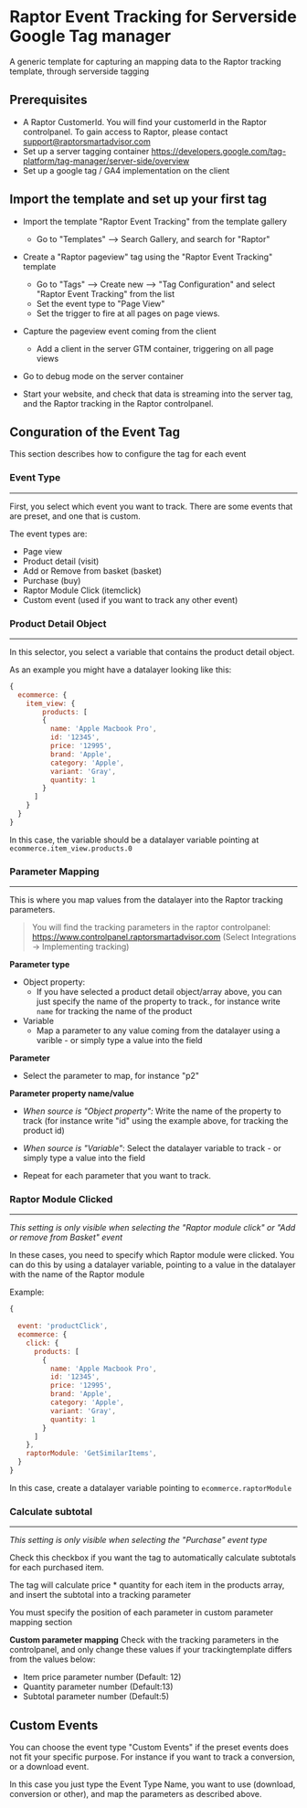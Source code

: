 # Raptor Event Tracking for Serverside Google Tag manager

A generic template for capturing an mapping data to the Raptor tracking template, through serverside tagging

## Prerequisites
- A Raptor CustomerId. You will find your customerId in the Raptor controlpanel. To gain access to Raptor, please contact support@raptorsmartadvisor.com
- Set up a server tagging container https://developers.google.com/tag-platform/tag-manager/server-side/overview
- Set up a google tag / GA4 implementation on the client


## Import the template and set up your first tag


- Import the template "Raptor Event Tracking" from the template gallery
  - Go to "Templates" --> Search Gallery, and search for "Raptor"


- Create a "Raptor pageview" tag using the "Raptor Event Tracking" template
  - Go to "Tags" --> Create new --> "Tag Configuration" and select "Raptor Event Tracking" from the list
  - Set the event type to "Page View"
  - Set the trigger to fire at all pages on page views.
- Capture the pageview event coming from the client
  - Add a client in the server GTM container, triggering on all page views
- Go to debug mode on the server container
- Start your website, and check that data is streaming into the server tag, and the Raptor tracking in the Raptor controlpanel.

## Conguration of the Event Tag
This section describes how to configure the tag for each event
### Event Type

---

First, you select which event you want to track. There are some events that are preset, and one that is custom. 

The event types are:
- Page view 
- Product detail (visit)
- Add or Remove from basket (basket)
- Purchase (buy)
- Raptor Module Click (itemclick)
- Custom event (used if you want to track any other event)

### Product Detail Object
---
In this selector, you select a variable that contains the product detail object.


As an example you might have a datalayer looking like this:



```javascript
{
  ecommerce: {
    item_view: {
        products: [
        {
          name: 'Apple Macbook Pro',
          id: '12345',
          price: '12995',
          brand: 'Apple',
          category: 'Apple',
          variant: 'Gray',
          quantity: 1
        }
      ]
    }
  }
}
```
In this case, the variable should be a datalayer variable pointing at `ecommerce.item_view.products.0`


### Parameter Mapping
---
This is where you map values from the datalayer into the Raptor tracking parameters.
>You will find the tracking parameters in the raptor controlpanel: https://www.controlpanel.raptorsmartadvisor.com (Select Integrations -> Implementing tracking)


**Parameter type**

* Object property: 
  * If you have selected a product detail object/array above, you can just specify the name of the property to track., for instance write `name` for tracking the name of the product
* Variable
  * Map a parameter to any value coming from the datalayer using a varible - or simply type a value into the field

**Parameter**
* Select the parameter to map, for instance "p2"

**Parameter property name/value**
* *When source is "Object property":* Write the name of the property to track (for instance write "id" using the example above, for tracking the product id)
* *When source is "Variable"*: Select the datalayer variable to track - or simply type a value into the field

* Repeat for each parameter that you want to track. 


### Raptor Module Clicked
---
*This setting is only visible when selecting the "Raptor module click" or "Add or remove from Basket" event*

In these cases, you need to specify which Raptor module were clicked. You can do this by using a datalayer variable, pointing to a value in the datalayer with the name of the Raptor module

Example:
```javascript
{
  
  event: 'productClick',
  ecommerce: {
    click: {
      products: [
        {
          name: 'Apple Macbook Pro',
          id: '12345',
          price: '12995',
          brand: 'Apple',
          category: 'Apple',
          variant: 'Gray',
          quantity: 1
        }
      ]
    },
    raptorModule: 'GetSimilarItems',
  }
}
```
In this case, create a datalayer variable pointing to `ecommerce.raptorModule`

### Calculate subtotal
---
*This setting is only visible when selecting the "Purchase" event type*

Check this checkbox if you want the tag to automatically calculate subtotals for each purchased item. 

The tag will calculate price * quantity for each item in the products array, and insert the subtotal into a tracking parameter

You must specify the position of each parameter in custom parameter mapping section

**Custom parameter mapping**
Check with the tracking parameters in the controlpanel, and only change these values if your trackingtemplate differs from the values below:
* Item price parameter number (Default: 12)
* Quantity parameter number (Default:13)
* Subtotal parameter number (Default:5)

## Custom Events
You can choose the event type "Custom Events" if the preset events does not fit your specific purpose. For instance if you want to track a conversion, or a download event.

In this case you just type the Event Type Name, you want to use (download, conversion or other), and map the parameters as described above.


